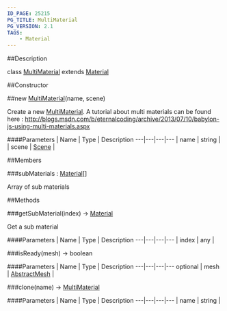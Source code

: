 ```yaml
---
ID_PAGE: 25215
PG_TITLE: MultiMaterial
PG_VERSION: 2.1
TAGS:
    - Material
---
```

##Description

class [MultiMaterial](/classes/2.2/MultiMaterial) extends [Material](/classes/2.2/Material)



##Constructor

##new [MultiMaterial](/classes/2.2/MultiMaterial)(name, scene)

Create a new [MultiMaterial](/classes/2.2/MultiMaterial).
A tutorial about multi materials can be found here : http://blogs.msdn.com/b/eternalcoding/archive/2013/07/10/babylon-js-using-multi-materials.aspx

####Parameters
 | Name | Type | Description
---|---|---|---
 | name | string | 
 | scene | [Scene](/classes/2.2/Scene) | 

##Members

###subMaterials : [Material](/classes/2.2/Material)[]

Array of sub materials

##Methods

###getSubMaterial(index) &rarr; [Material](/classes/2.2/Material)

Get a sub material

####Parameters
 | Name | Type | Description
---|---|---|---
 | index | any | 

###isReady(mesh) &rarr; boolean



####Parameters
 | Name | Type | Description
---|---|---|---
optional | mesh | [AbstractMesh](/classes/2.2/AbstractMesh) | 

###clone(name) &rarr; [MultiMaterial](/classes/2.2/MultiMaterial)



####Parameters
 | Name | Type | Description
---|---|---|---
 | name | string | 

